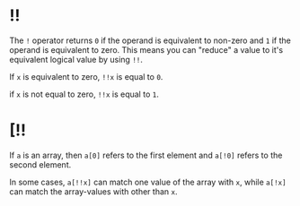 # !!

The `!` operator returns `0` if the operand is equivalent to non-zero and `1` if the operand is equivalent to zero.
This means you can "reduce" a value to it's equivalent logical value by using `!!`.

If `x` is equivalent to zero, `!!x` is equal to `0`.

if `x` is not equal to zero, `!!x` is equal to `1`.

# [!!

If `a` is an array, then `a[0]` refers to the first element and `a[!0]` refers to the second element.

In some cases, `a[!!x]` can match one value of the array with `x`, while `a[!x]` can match the array-values with other than `x`.
